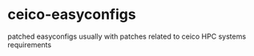 # ceico-easyconfigs
patched easyconfigs usually with patches related to ceico HPC systems requirements
